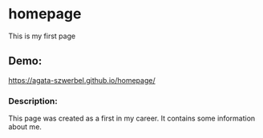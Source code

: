 # homepage
This is my first page 
## Demo:
https://agata-szwerbel.github.io/homepage/
### Description:
This page was created as a first in my career. It contains some information about me.
